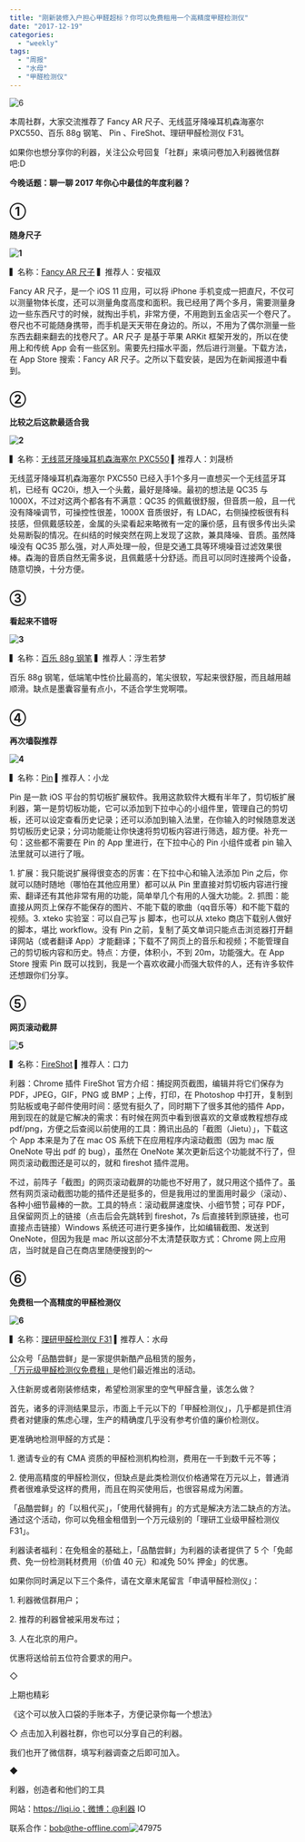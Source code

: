 ```yaml
---
title: "刚新装修入户担心甲醛超标？你可以免费租用一个高精度甲醛检测仪"
date: "2017-12-19"
categories: 
  - "weekly"
tags: 
  - "周报"
  - "水母"
  - "甲醛检测仪"
---
```


![6](/images/90960.png)

本周社群，大家交流推荐了 Fancy AR 尺子、无线蓝牙降噪耳机森海塞尔 PXC550、百乐 88g 钢笔、 Pin 、FireShot、理研甲醛检测仪 F31。

如果你也想分享你的利器，关注公众号回复「社群」来填问卷加入利器微信群吧:D

**今晚话题：聊一聊 2017 年你心中最佳的年度利器？**

## ①

**随身尺子**

**![1](/images/79940.jpg)**

▍名称：[Fancy AR 尺子](https://itunes.apple.com/cn/app/ar尺子.../id1274397455?mt=8) ▍推荐人：安福双

Fancy AR 尺子，是一个 iOS 11 应用，可以将 iPhone 手机变成一把直尺，不仅可以测量物体长度，还可以测量角度高度和面积。我已经用了两个多月，需要测量身边一些东西尺寸的时候，就掏出手机，非常方便，不用跑到五金店买一个卷尺了。卷尺也不可能随身携带，而手机是天天带在身边的。所以，不用为了偶尔测量一些东西去翻来翻去的找卷尺了。AR 尺子 是基于苹果 ARKit 框架开发的，所以在使用上和传统 App 会有一些区别。需要先扫描水平面，然后进行测量。下载方法，在 App Store 搜索：Fancy AR 尺子。之所以下载安装，是因为在新闻报道中看到。

## ②

**比较之后这款最适合我**

**![2](/images/60123.jpg)**

▍名称：[无线蓝牙降噪耳机森海塞尔 PXC550](https://item.jd.com/3730084.html) ▍推荐人：刘晟桥

无线蓝牙降噪耳机森海塞尔 PXC550 已经入手1个多月一直想买一个无线蓝牙耳机，已经有 QC20i，想入一个头戴，最好是降噪。最初的想法是 QC35 与 1000X，不过对这两个都各有不满意：QC35 的佩戴很舒服，但音质一般，且一代没有降噪调节，可操控性很差，1000X 音质很好，有 LDAC，右侧操控板很有科技感，但佩戴感较差，金属的头梁看起来略微有一定的廉价感，且有很多传出头梁处易断裂的情况。在纠结的时候突然在网上发现了这款，兼具降噪、音质。虽然降噪没有 QC35 那么强，对人声处理一般，但是交通工具等环境噪音过滤效果很棒。森海的音质自然无需多说，且佩戴感十分舒适。而且可以同时连接两个设备，随意切换，十分方便。

## ③

**看起来不错呀**

**![3](/images/44063.jpg)**

▍名称：[百乐 88g 钢笔](https://www.amazon.cn/dp/B00K3EHFHO) ▍推荐人：浮生若梦

百乐 88g 钢笔，低端笔中性价比最高的，笔尖很软，写起来很舒服，而且越用越顺滑。缺点是墨囊容量有点小，不适合学生党啊喂。

## ④

**再次墙裂推荐**

**![4](/images/79539.png)**

▍名称：[Pin](https://itunes.apple.com/cn/app/pin.../id1039643846?mt=8) ▍推荐人：小龙

Pin 是一款 iOS 平台的剪切板扩展软件。我用这款软件大概有半年了，剪切板扩展利器，第一是剪切板功能，它可以添加到下拉中心的小组件里，管理自己的剪切板，还可以设定查看历史记录；还可以添加到输入法里，在你输入的时候随意发送剪切板历史记录；分词功能能让你快速将剪切板内容进行筛选，超方便。补充一句：这些都不需要在 Pin 的 App 里进行，在下拉中心的 Pin 小组件或者 pin 输入法里就可以进行了哦。

1\. 扩展：我只能说扩展得很变态的厉害：在下拉中心和输入法添加 Pin 之后，你就可以随时随地（哪怕在其他应用里）都可以从 Pin 里直接对剪切板内容进行搜索、翻译还有其他非常有用的功能，简单举几个有用的人强大功能。2. 抓图：能直接从网页上保存不能保存的图片、不能下载的歌曲（qq音乐等）和不能下载的视频。3. xteko 实验室：可以自己写 js 脚本，也可以从 xteko 商店下载别人做好的脚本，堪比 workflow。没有 Pin 之前，复制了英文单词只能点击浏览器打开翻译网站（或者翻译 App）才能翻译；下载不了网页上的音乐和视频；不能管理自己的剪切板内容和历史。特点：方便，体积小，不到 20m，功能强大。在 App Store 搜索 Pin 既可以找到，我是一个喜欢收藏小而强大软件的人，还有许多软件还想跟你们分享。

## ⑤

**网页滚动截屏**

**![5](/images/46714.png)**

▍名称：[FireShot](https://getfireshot.com/) ▍推荐人：口力

利器：Chrome 插件 FireShot 官方介绍：捕捉网页截图，编辑并将它们保存为 PDF，JPEG，GIF，PNG 或 BMP；上传，打印，在 Photoshop 中打开，复制到剪贴板或电子邮件使用时间：感觉有挺久了，同时期下了很多其他的插件 App，用到现在的就是它解决的需求：有时候在网页中看到很喜欢的文章或教程想存成 pdf/png，方便之后查阅以前使用的工具：腾讯出品的「截图（Jietu）」，下载这个 App 本来是为了在 mac OS 系统下在应用程序内滚动截图（因为 mac 版 OneNote 导出 pdf 的 bug），虽然在 OneNote 某次更新后这个功能就不行了，但网页滚动截图还是可以的，就和 fireshot 插件混用。

不过，前阵子「截图」的网页滚动截屏的功能也不好用了，就只用这个插件了。虽然有网页滚动截图功能的插件还是挺多的，但是我用过的里面用时最少（滚动）、各种小细节最棒的一款。工具的特点：滚动截屏速度快、小细节赞；可存 PDF，且保留网页上的链接（点击后会先跳转到 fireshot，7s 后直接转到原链接，也可直接点击链接）Windows 系统还可进行更多操作，比如编辑截图、发送到 OneNote，但因为我是 mac 所以这部分不太清楚获取方式：Chrome 网上应用店，当时就是自己在商店里随便搜到的～

## ⑥

**免费租一个高精度的甲醛检测仪**

**![6](/images/90960.png)**

▍名称：[理研甲醛检测仪 F31](https://mp.weixin.qq.com/s/NwQJo0EW_Dook2D7O57R9w) ▍推荐人：水母

公众号「品酷尝鲜」是一家提供新酷产品租赁的服务，[「万元级甲醛检测仪免费租」](https://mp.weixin.qq.com/s/NwQJo0EW_Dook2D7O57R9w)是他们最近推出的活动。

入住新房或者刚装修结束，希望检测家里的空气甲醛含量，该怎么做？

首先，诸多的评测结果显示，市面上千元以下的「甲醛检测仪」，几乎都是抓住消费者对健康的焦虑心理，生产的精确度几乎没有参考价值的廉价检测仪。

更准确地检测甲醛的方式是：

1\. 邀请专业的有 CMA 资质的甲醛检测机构检测，费用在一千到数千元不等；

2\. 使用高精度的甲醛检测仪，但缺点是此类检测仪价格通常在万元以上，普通消费者很难承受这样的费用，而且在购买使用后，也很容易成为闲置。

「品酷尝鲜」的「以租代买」，「使用代替拥有」的方式是解决方法二缺点的方法。通过这个活动，你可以免租金租借到一个万元级别的「理研工业级甲醛检测仪 F31」。

利器读者福利：在免租金的基础上，「品酷尝鲜」为利器的读者提供了 5 个「免邮费、免一份检测耗材费用（价值 40 元）和减免 50% 押金」的优惠。

如果你同时满足以下三个条件，请在文章末尾留言「申请甲醛检测仪」：

1\. 利器微信群用户；

2\. 推荐的利器曾被采用发布过；

3\. 人在北京的用户。

优惠将送给前五位符合要求的用户。

◇

上期也精彩

《这个可以放入口袋的手账本子，方便记录你每一个想法》

◇ 点击加入利器社群，你也可以分享自己的利器。

我们也开了微信群，填写利器调查之后即可加入。

◆

利器，创造者和他们的工具

网站：https://liqi.io；微博：@利器 IO

联系合作：bob@the-offline.com![47975](/images/14892.jpg)
